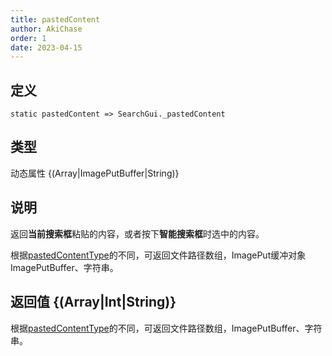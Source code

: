 ```yaml
---
title: pastedContent
author: AkiChase
order: 1
date: 2023-04-15
---
```


## 定义

```ahk
static pastedContent => SearchGui._pastedContent
```

## 类型

动态属性 \{(Array|ImagePutBuffer|String)\}

## 说明

返回**当前搜索框**粘贴的内容，或者按下**智能搜索框**时选中的内容。

根据[pastedContentType](./pastedContentType.md)的不同，可返回文件路径数组，ImagePut缓冲对象ImagePutBuffer、字符串。


## 返回值 \{(Array|Int|String)\}

根据[pastedContentType](./pastedContentType.md)的不同，可返回文件路径数组，ImagePutBuffer、字符串。